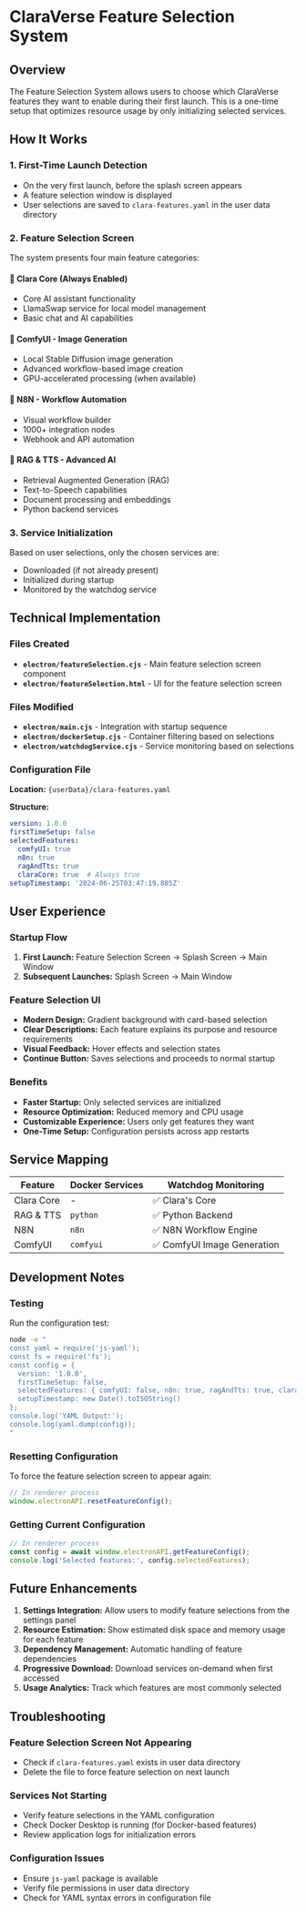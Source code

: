 # ClaraVerse Feature Selection System

## Overview

The Feature Selection System allows users to choose which ClaraVerse features they want to enable during their first launch. This is a one-time setup that optimizes resource usage by only initializing selected services.

## How It Works

### 1. First-Time Launch Detection
- On the very first launch, before the splash screen appears
- A feature selection window is displayed
- User selections are saved to `clara-features.yaml` in the user data directory

### 2. Feature Selection Screen
The system presents four main feature categories:

#### **🤖 Clara Core** (Always Enabled)
- Core AI assistant functionality
- LlamaSwap service for local model management
- Basic chat and AI capabilities

#### **🎨 ComfyUI - Image Generation**
- Local Stable Diffusion image generation
- Advanced workflow-based image creation
- GPU-accelerated processing (when available)

#### **🔄 N8N - Workflow Automation**
- Visual workflow builder
- 1000+ integration nodes
- Webhook and API automation

#### **🧠 RAG & TTS - Advanced AI**
- Retrieval Augmented Generation (RAG)
- Text-to-Speech capabilities
- Document processing and embeddings
- Python backend services

### 3. Service Initialization
Based on user selections, only the chosen services are:
- Downloaded (if not already present)
- Initialized during startup
- Monitored by the watchdog service

## Technical Implementation

### Files Created
- **`electron/featureSelection.cjs`** - Main feature selection screen component
- **`electron/featureSelection.html`** - UI for the feature selection screen

### Files Modified
- **`electron/main.cjs`** - Integration with startup sequence
- **`electron/dockerSetup.cjs`** - Container filtering based on selections
- **`electron/watchdogService.cjs`** - Service monitoring based on selections

### Configuration File
**Location:** `{userData}/clara-features.yaml`

**Structure:**
```yaml
version: 1.0.0
firstTimeSetup: false
selectedFeatures:
  comfyUI: true
  n8n: true
  ragAndTts: true
  claraCore: true  # Always true
setupTimestamp: '2024-06-25T03:47:19.885Z'
```

## User Experience

### Startup Flow
1. **First Launch:** Feature Selection Screen → Splash Screen → Main Window
2. **Subsequent Launches:** Splash Screen → Main Window

### Feature Selection UI
- **Modern Design:** Gradient background with card-based selection
- **Clear Descriptions:** Each feature explains its purpose and resource requirements
- **Visual Feedback:** Hover effects and selection states
- **Continue Button:** Saves selections and proceeds to normal startup

### Benefits
- **Faster Startup:** Only selected services are initialized
- **Resource Optimization:** Reduced memory and CPU usage
- **Customizable Experience:** Users only get features they want
- **One-Time Setup:** Configuration persists across app restarts

## Service Mapping

| Feature | Docker Services | Watchdog Monitoring |
|---------|----------------|-------------------|
| Clara Core | - | ✅ Clara's Core |
| RAG & TTS | `python` | ✅ Python Backend |
| N8N | `n8n` | ✅ N8N Workflow Engine |
| ComfyUI | `comfyui` | ✅ ComfyUI Image Generation |

## Development Notes

### Testing
Run the configuration test:
```bash
node -e "
const yaml = require('js-yaml');
const fs = require('fs');
const config = {
  version: '1.0.0',
  firstTimeSetup: false,
  selectedFeatures: { comfyUI: false, n8n: true, ragAndTts: true, claraCore: true },
  setupTimestamp: new Date().toISOString()
};
console.log('YAML Output:');
console.log(yaml.dump(config));
"
```

### Resetting Configuration
To force the feature selection screen to appear again:
```javascript
// In renderer process
window.electronAPI.resetFeatureConfig();
```

### Getting Current Configuration
```javascript
// In renderer process
const config = await window.electronAPI.getFeatureConfig();
console.log('Selected features:', config.selectedFeatures);
```

## Future Enhancements

1. **Settings Integration:** Allow users to modify feature selections from the settings panel
2. **Resource Estimation:** Show estimated disk space and memory usage for each feature
3. **Dependency Management:** Automatic handling of feature dependencies
4. **Progressive Download:** Download services on-demand when first accessed
5. **Usage Analytics:** Track which features are most commonly selected

## Troubleshooting

### Feature Selection Screen Not Appearing
- Check if `clara-features.yaml` exists in user data directory
- Delete the file to force feature selection on next launch

### Services Not Starting
- Verify feature selections in the YAML configuration
- Check Docker Desktop is running (for Docker-based features)
- Review application logs for initialization errors

### Configuration Issues
- Ensure `js-yaml` package is available
- Verify file permissions in user data directory
- Check for YAML syntax errors in configuration file 